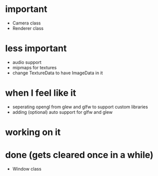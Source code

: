 # important
- Camera class
- Renderer class

# less important
- audio support
- mipmaps for textures
- change TextureData to have ImageData in it

# when I feel like it
- seperating opengl from glew and glfw to support custom libraries
- adding (optional) auto support for glfw and glew

# working on it

# done (gets cleared once in a while)
- Window class